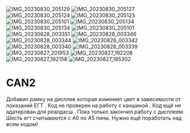 ![IMG_20230830_205129](https://github.com/Ms3pro/CAN2/assets/133560006/810cc9db-df73-40b5-afbe-ef9d334ac109)
![IMG_20230830_205127](https://github.com/Ms3pro/CAN2/assets/133560006/d7d8d79e-3ffc-4c60-9a35-a89526c2d889)
![IMG_20230830_205124](https://github.com/Ms3pro/CAN2/assets/133560006/b210969e-0e7d-40a9-ba30-7bb43334976f)
![IMG_20230830_205123](https://github.com/Ms3pro/CAN2/assets/133560006/ffae4b4a-7c8b-4f5b-bd7d-a4b9dbfdec65)
![IMG_20230830_205101](https://github.com/Ms3pro/CAN2/assets/133560006/2ca85683-e66f-4966-8eba-64967d23d024)
![IMG_20230830_205134](https://github.com/Ms3pro/CAN2/assets/133560006/0dd0b6de-6b37-4683-b255-78ebf3175595)
![IMG_20230830_205134](https://github.com/Ms3pro/CAN2/assets/133560006/a3fa1634-2d22-4f90-b736-1ce941a0b120)
![IMG_20230830_205101](https://github.com/Ms3pro/CAN2/assets/133560006/cbd87b16-e275-4424-aa34-b6a7428018d2)
![IMG_20230828_003351](https://github.com/Ms3pro/CAN2/assets/133560006/70c96aaf-e20b-4de1-b573-255c738d1709)
![IMG_20230828_003346](https://github.com/Ms3pro/CAN2/assets/133560006/41588dad-ab6b-4073-b242-0331ac62d091)
![IMG_20230828_003344](https://github.com/Ms3pro/CAN2/assets/133560006/ec1d3248-a8e3-4244-ba45-10f1345d52b6)
![IMG_20230828_003342](https://github.com/Ms3pro/CAN2/assets/133560006/4900eab9-7322-4801-b6e9-95198ef310b2)
![IMG_20230828_003340](https://github.com/Ms3pro/CAN2/assets/133560006/376a4211-efb6-49de-96b7-219716520b3c)
![IMG_20230828_003339](https://github.com/Ms3pro/CAN2/assets/133560006/5e9f23f9-cf2f-42eb-9670-9fc2f371ad6c)
![IMG_20230827_201953](https://github.com/Ms3pro/CAN2/assets/133560006/eb9b7930-74e7-42a0-b1b6-0425333b6365)
![IMG_20230827_192208](https://github.com/Ms3pro/CAN2/assets/133560006/33df6200-fd3d-465c-a33a-ff55ffb65d5b)
![IMG_20230827_192158](https://github.com/Ms3pro/CAN2/assets/133560006/4479c7a4-7562-4a52-8b0d-8a28db0b64ed)
![IMG_20230827_185302](https://github.com/Ms3pro/CAN2/assets/133560006/a3ba421b-23e9-4a61-883f-93e843081f31)
# CAN2
Добавил рамку на дисплее которая изменяет цвет в зависимости от показаний ЕГТ .
Код не проверен на работу с каншиной .
Код ещё не адатирован для реалдасш .
Пока только закончил работу с дисплеем.
Шесть егт считываются с A0 по А5 пины.
Нужно ещё поработать над всем кодом!
